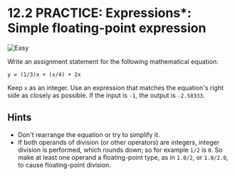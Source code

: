 # 12.2 PRACTICE: Expressions*: Simple floating-point expression
![Easy]

Write an assignment statement for the following mathematical equation:

```
y = (1/3)x + (x/4) + 2x
```

Keep `x` as an integer.
Use an expression that matches the equation's right side as closely as possible.
If the input is `-1`, the output is `-2.58333`.

## Hints
* Don't rearrange the equation or try to simplify it.
* If both operands of division (or other operators) are integers,
integer division is performed, which rounds down;
so for example `1/2` is `0`.
So make at least one operand a floating-point type,
as in `1.0/2`, or `1.0/2.0`, to cause floating-point division.

[Easy]: https://flat.badgen.net/badge/Easy/★☆☆☆/green